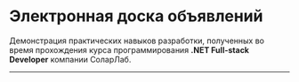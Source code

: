 # Электронная доска объявлений

Демонстрация практических навыков разработки, полученных во время прохождения курса программирования **.NET Full-stack Developer** компании СоларЛаб.

---


